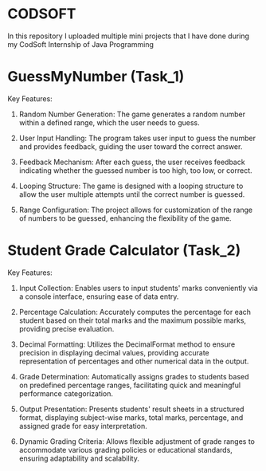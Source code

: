 # CODSOFT
In this repository I uploaded multiple mini projects that I have done during my CodSoft Internship of Java Programming
# GuessMyNumber (Task_1)
Key Features:

1. Random Number Generation: The game generates a random number within a defined range, which the user needs to guess.

2. User Input Handling: The program takes user input to guess the number and provides feedback, guiding the user toward the correct answer.

3. Feedback Mechanism: After each guess, the user receives feedback indicating whether the guessed number is too high, too low, or correct.

4. Looping Structure: The game is designed with a looping structure to allow the user multiple attempts until the correct number is guessed.

5. Range Configuration: The project allows for customization of the range of numbers to be guessed, enhancing the flexibility of the game.

# Student Grade Calculator (Task_2)
Key Features:

1. Input Collection: Enables users to input students' marks conveniently via a console interface, ensuring ease of data entry.

2. Percentage Calculation: Accurately computes the percentage for each student based on their total marks and the maximum possible marks, providing precise evaluation.
   
3. Decimal Formatting: Utilizes the DecimalFormat method to ensure precision in displaying decimal values, providing accurate representation of percentages and other numerical data in the output.

4. Grade Determination: Automatically assigns grades to students based on predefined percentage ranges, facilitating quick and meaningful performance categorization.

5. Output Presentation: Presents students' result sheets in a structured format, displaying subject-wise marks, total marks, percentage, and assigned grade for easy interpretation.

6. Dynamic Grading Criteria: Allows flexible adjustment of grade ranges to accommodate various grading policies or educational standards, ensuring adaptability and scalability.
